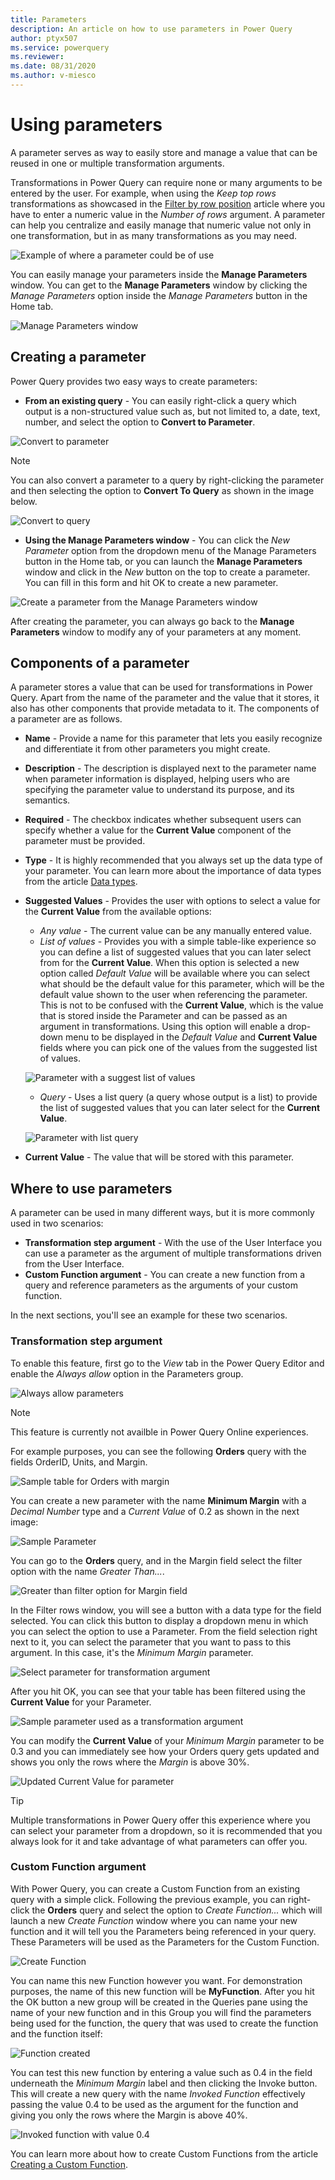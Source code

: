 ```yaml
---
title: Parameters
description: An article on how to use parameters in Power Query
author: ptyx507
ms.service: powerquery
ms.reviewer: 
ms.date: 08/31/2020
ms.author: v-miesco
---
```

# Using parameters

A parameter serves as way to easily store and manage a value that can be reused in one or multiple transformation arguments.

Transformations in Power Query can require none or many arguments to be entered by the user. 
For example, when using the *Keep top rows* transformations as showcased in the [Filter by row position](filter-row-position.md) article where you have to enter a numeric value in the *Number of rows* argument. A parameter can help you centralize and easily manage that numeric value not only in one transformation, but in as many transformations as you may need.

![Example of where a parameter could be of use](images/me-parameters-keep-top-rows.png)

You can easily manage your parameters inside the **Manage Parameters** window. You can get to the **Manage Parameters** window by clicking the *Manage Parameters* option inside the *Manage Parameters* button in the Home tab.

![Manage Parameters window](images/me-parameters-manage-parameters.png)

## Creating a parameter

Power Query provides two easy ways to create parameters:

* **From an existing query** - You can easily right-click a query which output is a non-structured value such as, but not limited to, a date, text, number, and select the option to **Convert to Parameter**.
    
![Convert to parameter](images/me-parameters-convert-to-parameter.png)

>[!NOTE]
>You can also convert a parameter to a query by right-clicking the parameter and then selecting the option to **Convert To Query** as shown in the image below.
>
>![Convert to query](images/me-parameters-convert-to-query.png)

* **Using the Manage Parameters window** - You can click the *New Parameter* option from the dropdown menu of the Manage Parameters button in the Home tab, or you can launch the **Manage Parameters** window and click in the *New* button on the top to create a parameter. You can fill in this form and hit OK to create a new parameter.

![Create a parameter from the Manage Parameters window](images/me-parameters-create-parameter.png)

After creating the parameter, you can always go back to the **Manage Parameters** window to modify any of your parameters at any moment.

## Components of a parameter

A parameter stores a value that can be used for transformations in Power Query. Apart from the name of the parameter and the value that it stores, it also has other components that provide metadata to it. The components of a parameter are as follows.

* **Name** - Provide a name for this parameter that lets you easily recognize and differentiate it from other parameters you might create.
* **Description** - The description is displayed next to the parameter name when parameter information is displayed, helping users who are specifying the parameter value to understand its purpose, and its semantics.
* **Required** - The checkbox indicates whether subsequent users can specify whether a value for the **Current Value** component of the parameter must be provided.
* **Type** - It is highly recommended that you always set up the data type of your parameter. You can learn more about the importance of data types from the article [Data types](data-types.md).
* **Suggested Values** - Provides the user with options to select a value for the **Current Value** from the available options:
    * *Any value* - The current value can be any manually entered value. 
    * *List of values* - Provides you with a simple table-like experience so you can define a list of suggested values that you can later select from for the **Current Value**. When this option is selected a new option called *Default Value* will be available where you can select what should be the default value for this parameter, which will be the default value shown to the user when referencing the parameter. This is not to be confused with the **Current Value**, which is the value that is stored inside the Parameter and can be passed as an argument in transformations. Using this option will enable a drop-down menu to be displayed in the *Default Value* and **Current Value** fields where you can pick one of the values from the suggested list of values.

    ![Parameter with a suggest list of values](images/me-parameters-list-of-values.png)

    * *Query* - Uses a list query (a query whose output is a list) to provide the list of suggested values that you can later select for the **Current Value**.

    ![Parameter with list query](images/me-parameters-query.png)

* **Current Value** - The value that will be stored with this parameter.

## Where to use parameters

A parameter can be used in many different ways, but it is more commonly used in two scenarios:
* **Transformation step argument** - With the use of the User Interface you can use a parameter as the argument of multiple transformations driven from the User Interface.
* **Custom Function argument** - You can create a new function from a query and reference parameters as the arguments of your custom function.

In the next sections, you'll see an example for these two scenarios.

### Transformation step argument

To enable this feature, first go to the *View* tab in the Power Query Editor and enable the *Always allow* option in the Parameters group.

![Always allow parameters](images/me-parameters-always-allow.png)

>[!NOTE]
>This feature is currently not availble in Power Query Online experiences.

For example purposes, you can see the following **Orders** query with the fields OrderID, Units, and Margin.

![Sample table for Orders with margin](images/me-parameters-step-argument-sample-table.png)

You can create a new parameter with the name **Minimum Margin** with a *Decimal Number* type and a *Current Value* of 0.2 as shown in the next image:

![Sample Parameter](images/me-parameters-step-argument-sample-parameter.png)

You can go to the **Orders** query, and in the Margin field select the filter option with the name *Greater Than...*.

![Greater than filter option for Margin field](images/me-parameters-step-argument-sample-parameter-greater-than.png)

In the Filter rows window, you will see a button with a data type for the field selected. You can click this button to display a dropdown menu in which you can select the option to use a Parameter. From the field selection right next to it, you can select the parameter that you want to pass to this argument. In this case, it's the *Minimum Margin* parameter.

![Select parameter for transformation argument](images/me-parameters-step-argument-sample-parameter-select-parameter.png)

After you hit OK, you can see that your table has been filtered using the **Current Value** for your Parameter.

![Sample parameter used as a transformation argument](images/me-parameters-step-argument-sample-parameter-used.png)

You can modify the **Current Value** of your *Minimum Margin* parameter to be 0.3 and you can immediately see how your Orders query gets updated and shows you only the rows where the *Margin* is above 30%.

![Updated Current Value for parameter](images/me-parameters-step-argument-sample-parameter-updated.png)

>[!TIP]
> Multiple transformations in Power Query offer this experience where you can select your parameter from a dropdown, so it is recommended that you always look for it and take advantage of what parameters can offer you. 

### Custom Function argument

With Power Query, you can create a Custom Function from an existing query with a simple click. Following the previous example, you can right-click the **Orders** query and select the option to *Create Function...* which will launch a new *Create Function* window where you can name your new function and it will tell you the Parameters being referenced in your query. These Parameters will be used as the Parameters for the Custom Function.

![Create Function](images/me-parameters-create-function.png)

You can name this new Function however you want. For demonstration purposes, the name of this new function will be **MyFunction**. After you hit the OK button a new group will be created in the Queries pane using the name of your new function and in this Group you will find the parameters being used for the function, the query that was used to create the function and the function itself:

![Function created](images/me-parameters-function-created.png)

You can test this new function by entering a value such as 0.4 in the field underneath the *Minimum Margin* label and then clicking the Invoke button. This will create a new query with the name *Invoked Function* effectively passing the value 0.4 to be used as the argument for the function and giving you only the rows where the Margin is above 40%. 

![Invoked function with value 0.4](images/me-parameters-function-invoked.png)

You can learn more about how to create Custom Functions from the article [Creating a Custom Function](custom-function.md).